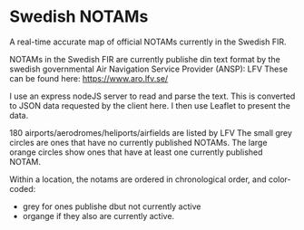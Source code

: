 # Swedish NOTAMs
A real-time accurate map of official NOTAMs currently in the Swedish FIR.

NOTAMs in the Swedish FIR are currently publishe din text format by the swedish governmental Air Navigation Service Provider (ANSP): LFV
These can be found here: https://www.aro.lfv.se/

I use an express nodeJS server to read and parse the text. This is converted to JSON data requested by the client here.
I then use Leaflet to present the data.

180 airports/aerodromes/heliports/airfields are listed by LFV
The small grey circles are ones that have no currently published NOTAMs.
The large orange circles show ones that have at least one currently published NOTAM.

Within a location, the notams are ordered in chronological order, and color-coded:
- grey for ones publishe dbut not currently active
- organge if they also are currently active.
